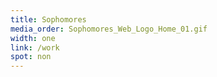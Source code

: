 ```yaml
---
title: Sophomores
media_order: Sophomores_Web_Logo_Home_01.gif
width: one
link: /work
spot: non
---
```


